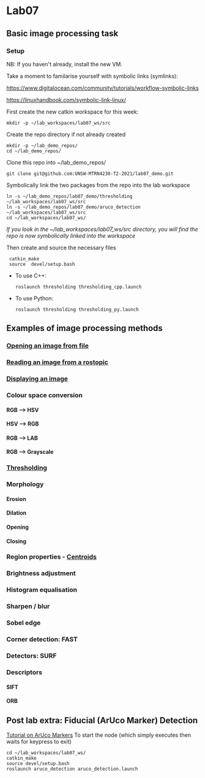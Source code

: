 # Lab07

## Basic image processing task

### Setup

NB: If you haven't already, install the new VM.

Take a moment to familarise yourself with symbolic links (symlinks):

https://www.digitalocean.com/community/tutorials/workflow-symbolic-links

https://linuxhandbook.com/symbolic-link-linux/

First create the new catkin workspace for this week:

  ```
  mkdir -p ~/lab_workspaces/lab07_ws/src
  ```

Create the repo directory if not already created

  ```
  mkdir -p ~/lab_demo_repos/
  cd ~/lab_demo_repos/
  ```

Clone this repo into ~/lab_demo_repos/
 
  `git clone git@github.com:UNSW-MTRN4230-T2-2021/lab07_demo.git`
 
Symbolically link the two packages from the repo into the lab workspace

  ```
  ln -s ~/lab_demo_repos/lab07_demo/thresholding ~/lab_workspaces/lab07_ws/src
  ln -s ~/lab_demo_repos/lab07_demo/aruco_detection ~/lab_workspaces/lab07_ws/src
  cd ~/lab_workspaces/lab07_ws/
  ```
*If you look in the ~/lab_workspaces/lab07_ws/src directory, you will find the repo is now symbolically linked into the workspace*

Then create and source the necessary files
 ```
  catkin_make
  source  devel/setup.bash
  ```

   
- To use C++:

  ```
  roslaunch thresholding thresholding_cpp.launch
  ```

- To use Python:

  ```
  roslaunch thresholding thresholding_py.launch
  ```

 ## Examples of image processing methods
 ### [Opening an image from file](https://learnopencv.com/read-an-image-in-opencv-python-cpp/)
 ### [Reading an image from a rostopic](https://automaticaddison.com/working-with-ros-and-opencv-in-ros-noetic/)
 ### [Displaying an image](https://docs.opencv.org/master/db/deb/tutorial_display_image.html)
 ### Colour space conversion
 #### RGB --> HSV
 #### HSV --> RGB
 #### RGB --> LAB
 #### RGB --> Grayscale
 ### [Thresholding](https://learnopencv.com/opencv-threshold-python-cpp/)
 ### Morphology
 #### Erosion
 #### Dilation
 #### Opening
 #### Closing
 ### Region properties - [Centroids](https://learnopencv.com/find-center-of-blob-centroid-using-opencv-cpp-python/)
 ### Brightness adjustment
 ### Histogram equalisation
 ### Sharpen / blur
 ### Sobel edge
 ### Corner detection: FAST
 ### Detectors: SURF
 ### Descriptors
 #### SIFT
 #### ORB
 

 ## Post lab extra: Fiducial (ArUco Marker) Detection
  [Tutorial on ArUco Markers](https://docs.opencv.org/master/d5/dae/tutorial_aruco_detection.html)
  To start the node (which simply executes then waits for keypress to exit)
  ``` 
  cd ~/lab_workspaces/lab07_ws/
  catkin_make
  source devel/setup.bash
  roslaunch aruco_detection aruco_detection.launch
  ```
